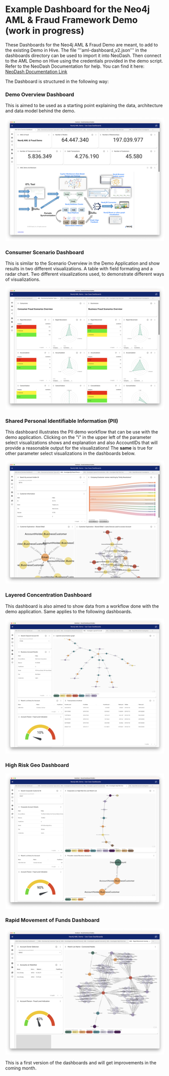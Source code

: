 # Example Dashboard for the Neo4j AML & Fraud Framework Demo (work in progress)

These Dashboards for the Neo4j AML & Fraud Demo are meant, to add to the existing Demo in Hive. The file '''aml-dashboard_v2.json''' in the dashboards directory can be used to import it into NeoDash. Then connect to the AML Demo on Hive using the credentials provided in the demo script. Refer to the NeoDash Documentation for help. You can find it here: [NeoDash Documentation Link](https://neo4j.com/labs/neodash/2.1/user-guide/)


The Dashboard is structured in the following way:

### Demo Overview Dashboard

This is aimed to be used as a starting point explaining the data, architecture and data model behind the demo.

![](graphics/Demo-Overview_Dashboard.png)

### Consumer Scenario Dashboard

This is similar to the Scenario Overview in the Demo Application and show results in two different visualizations. A table with field formating and a radar chart. Two different visualizations used, to demonstrate different ways of visualizations.

![](graphics/Consumer-Scenario-Overview_Dashboard.png)


### Shared Personal Identifiable Information (PII)

This dashboard illustrates the PII demo workflow that can be use with the demo application. Clicking on the "i" in the upper left of the parameter select visualizations shows and explanation and also AccountIDs that will provide a reasonable output for the visualizations! The **same** is true for other parameter select visualizations in the dashboards below.

![](graphics/Shared-PII_Dashboard.png)


### Layered Concentration Dashboard

This dashboard is also aimed to show data from a workflow done with the demo application. Same applies to the following dashboards.

![](graphics/Layered-Concentration_Dashboard.png)


### High Risk Geo Dashboard

![](graphics/High-Risk-Geo_Dashbboard.png)

### Rapid Movement of Funds Dashboard

![](graphics/Radpid-Movement_Dashboard.png)


This is a first version of the dashboards and will get improvements in the coming month.
